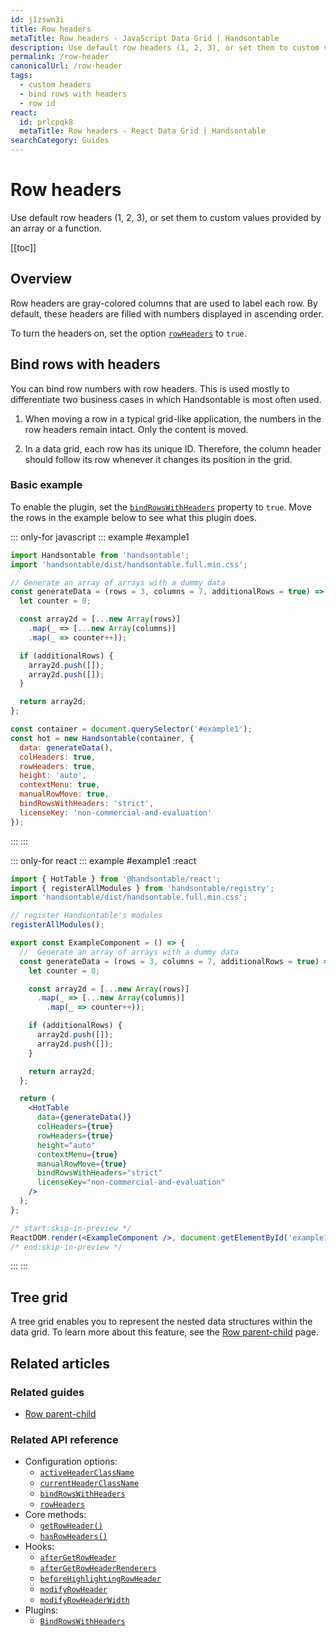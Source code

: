 ```yaml
---
id: j1zswn3i
title: Row headers
metaTitle: Row headers - JavaScript Data Grid | Handsontable
description: Use default row headers (1, 2, 3), or set them to custom values provided by an array or a function.
permalink: /row-header
canonicalUrl: /row-header
tags:
  - custom headers
  - bind rows with headers
  - row id
react:
  id: prlcpqk8
  metaTitle: Row headers - React Data Grid | Handsontable
searchCategory: Guides
---
```


# Row headers

Use default row headers (1, 2, 3), or set them to custom values provided by an array or a function.

[[toc]]

## Overview

Row headers are gray-colored columns that are used to label each row. By default, these headers are filled with numbers displayed in ascending order.

To turn the headers on, set the option [`rowHeaders`](@/api/options.md#rowheaders) to `true`.

## Bind rows with headers

You can bind row numbers with row headers. This is used mostly to differentiate two business cases in which Handsontable is most often used.

1. When moving a row in a typical grid-like application, the numbers in the row headers remain intact. Only the content is moved.

2. In a data grid, each row has its unique ID. Therefore, the column header should follow its row whenever it changes its position in the grid.

### Basic example

To enable the plugin, set the [`bindRowsWithHeaders`](@/api/options.md#bindrowswithheaders) property to `true`. Move the rows in the example below to see what this plugin does.

::: only-for javascript
::: example #example1
```js
import Handsontable from 'handsontable';
import 'handsontable/dist/handsontable.full.min.css';

// Generate an array of arrays with a dummy data
const generateData = (rows = 3, columns = 7, additionalRows = true) => {
  let counter = 0;

  const array2d = [...new Array(rows)]
    .map(_ => [...new Array(columns)]
    .map(_ => counter++));

  if (additionalRows) {
    array2d.push([]);
    array2d.push([]);
  }

  return array2d;
};

const container = document.querySelector('#example1');
const hot = new Handsontable(container, {
  data: generateData(),
  colHeaders: true,
  rowHeaders: true,
  height: 'auto',
  contextMenu: true,
  manualRowMove: true,
  bindRowsWithHeaders: 'strict',
  licenseKey: 'non-commercial-and-evaluation'
});
```
:::
:::

::: only-for react
::: example #example1 :react
```jsx
import { HotTable } from '@handsontable/react';
import { registerAllModules } from 'handsontable/registry';
import 'handsontable/dist/handsontable.full.min.css';

// register Handsontable's modules
registerAllModules();

export const ExampleComponent = () => {
  //  Generate an array of arrays with a dummy data
  const generateData = (rows = 3, columns = 7, additionalRows = true) => {
    let counter = 0;

    const array2d = [...new Array(rows)]
      .map(_ => [...new Array(columns)]
        .map(_ => counter++));

    if (additionalRows) {
      array2d.push([]);
      array2d.push([]);
    }

    return array2d;
  };

  return (
    <HotTable
      data={generateData()}
      colHeaders={true}
      rowHeaders={true}
      height="auto"
      contextMenu={true}
      manualRowMove={true}
      bindRowsWithHeaders="strict"
      licenseKey="non-commercial-and-evaluation"
    />
  );
};

/* start:skip-in-preview */
ReactDOM.render(<ExampleComponent />, document.getElementById('example1'));
/* end:skip-in-preview */
```
:::
:::


## Tree grid

A tree grid enables you to represent the nested data structures within the data grid. To learn more about this feature, see the [Row parent-child](@/guides/rows/row-parent-child.md) page.

## Related articles

### Related guides

- [Row parent-child](@/guides/rows/row-parent-child.md)

### Related API reference

- Configuration options:
  - [`activeHeaderClassName`](@/api/options.md#activeheaderclassname)
  - [`currentHeaderClassName`](@/api/options.md#currentheaderclassname)
  - [`bindRowsWithHeaders`](@/api/options.md#bindrowswithheaders)
  - [`rowHeaders`](@/api/options.md#rowheaders)
- Core methods:
  - [`getRowHeader()`](@/api/core.md#getrowheader)
  - [`hasRowHeaders()`](@/api/core.md#hasrowheaders)
- Hooks:
  - [`afterGetRowHeader`](@/api/hooks.md#aftergetrowheader)
  - [`afterGetRowHeaderRenderers`](@/api/hooks.md#aftergetrowheaderrenderers)
  - [`beforeHighlightingRowHeader`](@/api/hooks.md#beforehighlightingrowheader)
  - [`modifyRowHeader`](@/api/hooks.md#modifyrowheader)
  - [`modifyRowHeaderWidth`](@/api/hooks.md#modifyrowheaderwidth)
- Plugins:
  - [`BindRowsWithHeaders`](@/api/bindRowsWithHeaders.md)
